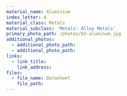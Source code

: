 ```yaml
---
material_name: Aluminium
index_letter: A
material_class: Metals
material_subclass: 'Metals: Alloy Metals'
primary_photo_path: /photos/83-aluminum.jpg
additional_photos:
  - additional_photo_path:
  - additional_photo_path:
links:
  - link_title:
    link_address:
files:
  - file_name: Datasheet
    file_path:
---
```



